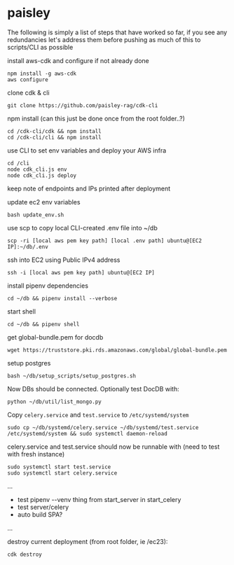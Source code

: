 # paisley

The following is simply a list of steps that have worked so far, if you see any redundancies let's address them before pushing as much of this to scripts/CLI as possible


install aws-cdk and configure if not already done
```
npm install -g aws-cdk
aws configure
```


clone cdk & cli
```
git clone https://github.com/paisley-rag/cdk-cli
```


npm install (can this just be done once from the root folder..?)
```
cd /cdk-cli/cdk && npm install
cd /cdk-cli/cli && npm install
```


use CLI to set env variables and deploy your AWS infra
```
cd /cli
node cdk_cli.js env
node cdk_cli.js deploy
```
keep note of endpoints and IPs printed after deployment



update ec2 env variables
```
bash update_env.sh
```



use scp to copy local CLI-created .env file into ~/db
```
scp -ri [local aws pem key path] [local .env path] ubuntu@[EC2 IP]:~/db/.env
```


ssh into EC2 using Public IPv4 address
```
ssh -i [local aws pem key path] ubuntu@[EC2 IP]
```


install pipenv dependencies
```
cd ~/db && pipenv install --verbose
```


start shell
```
cd ~/db && pipenv shell
```




get global-bundle.pem for docdb
```
wget https://truststore.pki.rds.amazonaws.com/global/global-bundle.pem
```


setup postgres
```
bash ~/db/setup_scripts/setup_postgres.sh
```


Now DBs should be connected. Optionally test DocDB with:
```
python ~/db/util/list_mongo.py
```


Copy `celery.service` and `test.service` to `/etc/systemd/system`
```
sudo cp ~/db/systemd/celery.service ~/db/systemd/test.service /etc/systemd/system && sudo systemctl daemon-reload
```


celery.service and test.service should now be runnable with (need to test with fresh instance)
```
sudo systemctl start test.service
sudo systemctl start celery.service
```


...

- test pipenv --venv thing from start_server in start_celery
- test server/celery
- auto build SPA?

...


destroy current deployment (from root folder, ie /ec23):
```
cdk destroy
```

